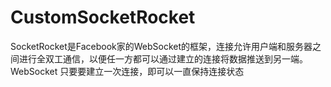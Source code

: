 # CustomSocketRocket
SocketRocket是Facebook家的WebSocket的框架，连接允许用户端和服务器之间进行全双工通信，以便任一方都可以通过建立的连接将数据推送到另一端。WebSocket 只要要建立一次连接，即可以一直保持连接状态

